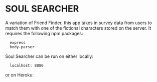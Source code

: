 # SOUL SEARCHER

A variation of Friend Finder, this app takes in survey data from users to match them with one of the fictional characters stored on the server. It requires the following npm packages:

      express
      body-parser
 
 Soul Searcher can be run on either locally:
 
      localhost: 8080
      
 or on Heroku:
 
      
      
